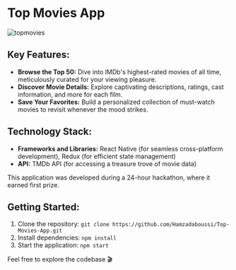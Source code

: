 # Top Movies App

![topmovies](https://github.com/Hamzadaboussi/Top-Movies-App/assets/55136909/08491500-e27f-494c-bf02-2e3e6f7a47ca)


## Key Features:

- **Browse the Top 50:** Dive into IMDb's highest-rated movies of all time, meticulously curated for your viewing pleasure.
- **Discover Movie Details:** Explore captivating descriptions, ratings, cast information, and more for each film.
- **Save Your Favorites:** Build a personalized collection of must-watch movies to revisit whenever the mood strikes.

## Technology Stack:

- **Frameworks and Libraries:** React Native (for seamless cross-platform development), Redux (for efficient state management)
- **API:** TMDb API (for accessing a treasure trove of movie data)


This application was developed during a 24-hour hackathon, where it earned first prize.

## Getting Started:

1. Clone the repository: `git clone https://github.com/Hamzadaboussi/Top-Movies-App.git`
2. Install dependencies: `npm install`
3. Start the application: `npm start`

Feel free to explore the codebase 🎬
